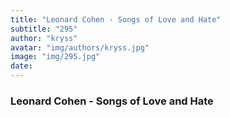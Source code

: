 ```yaml
---
title: "Leonard Cohen - Songs of Love and Hate"
subtitle: "295"
author: "kryss"
avatar: "img/authors/kryss.jpg"
image: "img/295.jpg"
date:
---
```


### Leonard Cohen - Songs of Love and Hate
